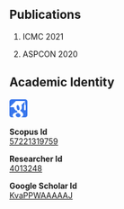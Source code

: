 ## Publications

1. ICMC 2021

2. ASPCON 2020

## Academic Identity

![**Orchid Id  <br />** [0000-0002-5512-3441](https://orcid.org/0000-0002-5512-3441)](https://github.com/kiranpurohit/Publications/blob/main/Images/google_scholar.png)

**Scopus Id  <br />** [57221319759](https://www.scopus.com/authid/detail.uri?authorId=57221319759)

**Researcher Id  <br />** [4013248](https://publons.com/researcher/4013248/kiran-purohit/)

**Google Scholar Id  <br />** [KvaPPWAAAAAJ](https://scholar.google.com/citations?user=KvaPPWAAAAAJ&hl=en)



